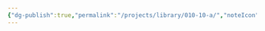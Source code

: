 ```yaml
---
{"dg-publish":true,"permalink":"/projects/library/010-10-a/","noteIcon":"0","created":"2024-01-15T12:30:44.177+09:00","updated":"2024-01-15T12:37:08.478+09:00"}
---
```


